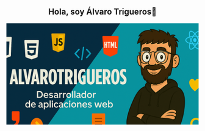 <div align="center">

## Hola, soy Álvaro Trigueros👋  

<img src="BanerGit.PNG" alt="Imagen de Álvaro Trigueros"/>

</div>
